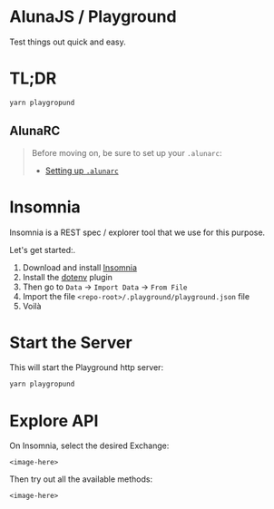 # AlunaJS / Playground

Test things out quick and easy.

<!--
Live API explorer:
  - http://playground.aluna.social -->

# TL;DR

```bash
yarn playgropund
```

## AlunaRC
> Before moving on, be sure to set up your `.alunarc`:
> - [Setting up `.alunarc`](../docs/alunarc.md)


# Insomnia

Insomnia is a REST spec / explorer tool that we use for this purpose.

Let's get started:.

1. Download and install [Insomnia](https://insomnia.rest/)
1. Install the [dotenv](https://insomnia.rest/plugins/insomnia-plugin-dotenv) plugin
2. Then go to `Data` -> `Import Data` -> `From File`
3. Import the file `<repo-root>/.playground/playground.json` file
4. Voilà


# Start the Server

This will start the Playground http server:

```bash
yarn playgropund
```

# Explore API

On Insomnia, select the desired Exchange:

`<image-here>`

Then try out all the available methods:

`<image-here>`
